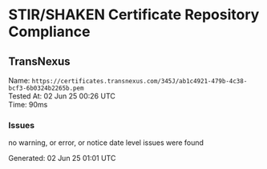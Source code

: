 # STIR/SHAKEN Certificate Repository Compliance

## TransNexus

Name: `https://certificates.transnexus.com/345J/ab1c4921-479b-4c38-bcf3-6b0324b2265b.pem`\
Tested At: 02 Jun 25 00:26 UTC\
Time: 90ms

### Issues

no warning, or error, or notice date level issues were found

Generated: 02 Jun 25 01:01 UTC